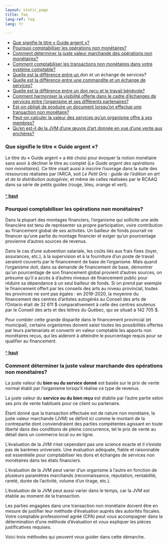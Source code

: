 ```yaml
---
layout: static_page
title: faq
lang-ref: faq
lang: fr

---
```

<ul>
<li><a href="#1">Que signifie le titre « Guide argent »?</a></li>
<li><a href="#2">Pourquoi comptabiliser les opérations non monétaires?</a></li>
<li><a href="#3">Comment déterminer la juste valeur marchande des opérations non monétaires?</a></li>
<li><a href="#4">Comment comptabiliser les transactions non monétaires dans votre système comptable?</a></li>
<li><a href="#5">Quelle est la différence entre un <a name="1">don et un échange de services?</a></a></li>
<li><a href="#6">Quelle est la différence entre une commandite et un échange de services?</a></li>
<li><a href="#61">Quelle est la différence entre un don reçu et le travail bénévole?</a></li>
<li><a href="#7">Comment harmoniser la visibilité offerte dans le cadre d’échanges de services entre l’organisme et ses différents partenaires?</a></li>
<li><a href="#8">Est-on obligé de produire un document lorsqu’on effectue une transaction non monétaire?</a></li>
<li><a href="#9">Peut-on calculer la valeur des services qu’un organisme offre à ses membres?</a></li>
 <li><a href="#10">Qu’en est-il de la JVM d’une œuvre d’art donnée en vue d’une vente aux enchères?</a></li>
</ul>

### Que signifie le titre « Guide argent »?

<a name="2" style="font-weight:normal;">Le</a> titre du « Guide argent » a été choisi pour évoquer la notion monétaire sans avoir à décliner le titre au complet (_Le Guide argent des opérations non monétaires_). Ce titre visait aussi à inscrire l’ouvrage dans la suite des ressources réalisées par l’ARCA, soit _Le Petit Gris : guide de l’édition en art et de la distribution autogérée_, et même de celles réalisées par le RCAAQ dans sa série de petits guides (rouge, bleu, orange et vert).
#### <a href="#1" title="haut de page">^ haut</a>

### Pourquoi comptabiliser les opérations non monétaires?

Dans la plupart des montages financiers, l’organisme qui sollicite une aide financière est tenu de représenter sa propre participation, voire contribution au financement global de ses activités. Un bailleur de fonds pourrait ne financer qu’une partie du montage financier et exiger qu’un pourcentage provienne d’autres sources de revenus.

Dans le cas d’une subvention salariale, les coûts liés aux frais fixes (loyer, assurances, etc.), à la supervision et à la fourniture d’un poste de travail seraient couverts par le financement de base de l’organisme. Mais quand l’organisme doit, dans sa <a name="3" style="font-weight:normal;">demande</a> de financement de base, démontrer qu’un pourcentage de son financement global provient d’autres sources, on présume qu’il a accès à d’autres niveaux de financement public pour réduire sa dépendance à un seul bailleur de fonds. Si on prend par exemple le financement offert par les conseils des arts au niveau provincial, toutes les provinces ne sont pas égales : en 2019-2020, la moyenne du financement des centres d’artistes autogérés au Conseil des arts de l’Ontario était de 32 611 $ comparativement à celle des centres soutenus par le Conseil des arts et des lettres du Québec, qui se situait à 142 705 $.

Pour combler cette grande disparité dans le financement provincial (et municipal), certains organismes doivent saisir toutes les possibilités offertes par leurs partenariats et convertir en valeur comptable les apports non monétaires reçus, qui les aideront à atteindre le pourcentage requis pour se qualifier au financement.
#### <a href="#1" title="haut de page">^ haut</a>

### Comment déterminer la juste valeur marchande des opérations non monétaires?

La juste valeur du **bien ou du service donné** est basée sur le prix de vente normal établi par l’organisme lorsqu’il réalise ce type de revenus.

La juste valeur du **service ou du bien reçu** est établie par l’autre partie selon ses prix de vente habituels pour ce client ou partenaire.

Étant donné que la transaction effectuée est de nature non monétaire, la juste valeur marchande (JVM) se définit ici comme le montant de la contrepartie dont conviendraient des parties compétentes agissant en toute liberté dans des conditions de pleine concurrence, tel le prix de vente au détail dans un commerce local ou en ligne.

L’évaluation de la JVM n’est cependant pas une science exacte et il n’existe pas de barèmes universels. Une évaluation adéquate, fiable et raisonnable est essentielle pour comptabiliser les dons et échanges de services non monétaires dans les états financiers.

L’évaluation de la JVM peut varier d’un organisme à l’autre en fonction de plusieurs paramètres marchands (reconnaissance, réputation, rentabilité, rareté, durée de l’activité, volume d’un tirage, etc.).

L’évaluation de la JVM peut aussi varier dans le temps, car la JVM est établie au moment de la transaction.

Les parties engagées dans une transaction non monétaire doivent être en mesure de justifier leur méthode d’évaluation auprès des autorités fiscales. Votre comptable professionnel agréé (CPA) peut vous accompagner dans la détermination d’une méthode d’évaluation et vous expliquer les pièces justificatives requises.

Voici trois méthodes qui peuvent vous guider dans cette démarche.
